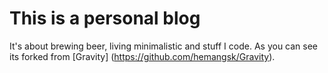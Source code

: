 # This is a personal blog
It's about brewing beer, living minimalistic and stuff I code.
As you can see its forked from [Gravity] (https://github.com/hemangsk/Gravity).

